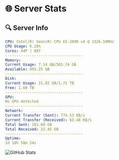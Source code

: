 # 🌐 Server Stats
## 🔍 Server Info
```yaml
CPU: Intel(R) Xeon(R) CPU E5-2699 v4 @ 1326.59MHz
CPU Usage: 6.20%
Cores: 44P | 88T
-----------------------------------
Memory:
Current Usage: 7.14 GB/503.74 GB
Available: 493.25 GB
-----------------------------------
Disk:
Current Usage: 21.82 GB/1.71 TB
Free: 1.60 TB
-----------------------------------
GPU:
No GPU detected
-----------------------------------
Network:
Current Transfer (Sent): 774.53 KB/s
Current Transfer (Received): 63.48 KB/s
Total Sent: 101.60 GB
Total Received: 22.45 GB
-----------------------------------
Uptime:
1d 18h 58m 24s
```
![GitHub Stats](https://img.shields.io/badge/Updated-2025-04-21_12:07:12-blue)